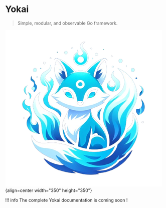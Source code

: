 # Yokai

> Simple, modular, and observable Go framework.

![Image title](assets/images/yokai.png){align=center width="350" height="350"}

!!! info
	The complete Yokai documentation is coming soon !

